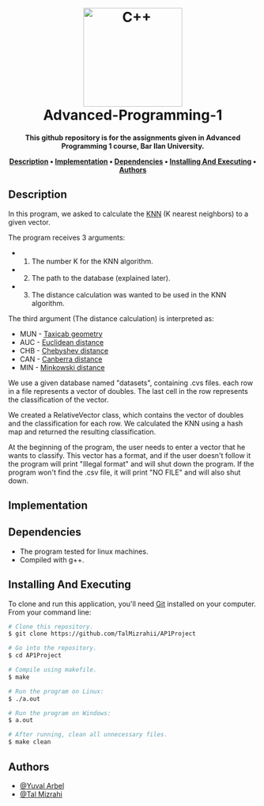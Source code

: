 <h1 align="center">
  <br>
  <a href="https://github.com/TalMizrahii/AP1Project"><img src="https://img.icons8.com/color/344/c-plus-plus-logo.png" alt="C++" width="200"></a>
  <br>
  Advanced-Programming-1
  <br>
</h1>

<h4 align="center">This github repository is for the assignments given in Advanced Programming 1 course, Bar Ilan University.


<p align="center">
  <a href="#description">Description</a> •
  <a href="#implementation">Implementation</a> •
  <a href="#dependencies">Dependencies</a> •
  <a href="#installing-and-executing">Installing And Executing</a> •
  <a href="#authors">Authors</a> 
</p>

## Description
In this program, we asked to calculate the [KNN](https://en.wikipedia.org/wiki/K-nearest_neighbors_algorithm) (K nearest neighbors) to a given vector.

The program receives 3 arguments:
* 1. The number K for the KNN algorithm.
* 2. The path to the database (explained later).
* 3. The distance calculation was wanted to be used in the KNN algorithm.
  
The third argument (The distance calculation) is interpreted as:
  * MUN - [Taxicab geometry](https://en.wikipedia.org/wiki/Taxicab_geometry)
  * AUC - [Euclidean distance](https://en.wikipedia.org/wiki/Euclidean_distance)
  * CHB - [Chebyshev distance](https://en.wikipedia.org/wiki/Chebyshev_distance)
  * CAN - [Canberra distance](https://en.wikipedia.org/wiki/Canberra_distance)
  * MIN - [Minkowski distance](https://en.wikipedia.org/wiki/Minkowski_distance)
  
  
 We use a given database named "datasets", containing .cvs files. each row in a file represents a vector of doubles. The last cell in the row represents the classification of the vector. 

We created a RelativeVector class, which contains the vector of doubles and the classification for each row. We calculated the KNN using a hash map and returned the resulting classification.

At the beginning of the program, the user needs to enter a vector that he wants to classify. This vector has a format, and if the user doesn't follow it the program will print "Illegal format" and will shut down the program. If the program won't find the .csv file, it will print "NO FILE" and will also shut down. 



## Implementation

## Dependencies

* The program tested for linux machines.
* Compiled with g++.

## Installing And Executing

To clone and run this application, you'll need [Git](https://git-scm.com) installed on your computer. From your command line:

```bash
# Clone this repository.
$ git clone https://github.com/TalMizrahii/AP1Project

# Go into the repository.
$ cd AP1Project

# Compile using makefile.
$ make
```

```bash
# Run the program on Linux:
$ ./a.out
```

```bash
# Run the program on Windows:
$ a.out
```

```bash
# After running, clean all unnecessary files.
$ make clean
```

## Authors
* [@Yuval Arbel](https://github.com/YuvalArbel1)
* [@Tal Mizrahi](https://github.com/TalMizrahii)

